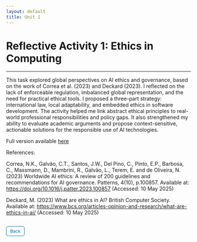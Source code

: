 ```yaml
---
layout: default
title: Unit 1
---
```


# Reflective Activity 1: Ethics in Computing

---

This task explored global perspectives on AI ethics and governance, based on the work of Correa et al. (2023) and Deckard (2023). I reflected on the lack of enforceable regulation, imbalanced global representation, and the need for practical ethical tools. I proposed a three-part strategy: international law, local adaptability, and embedded ethics in software development. The activity helped me link abstract ethical principles to real-world professional responsibilities and policy gaps. It also strengthened my ability to evaluate academic arguments and propose context-sensitive, actionable solutions for the responsible use of AI technologies.

Full version available <a href="pdf/Reflective activity 1.pdf" target="_blank" rel="noopener noreferrer">here</a>


References:

Correa, N.K., Galvão, C.T., Santos, J.W., Del Pino, C., Pinto, E.P., Barbosa, C., Massmann, D., Mambrini, R., Galvão, L., Terem, E. and de Oliveira, N. (2023) Worldwide AI ethics: A review of 200 guidelines and recommendations for AI governance. Patterns, 4(10), p.100857. Available at: https://doi.org/10.1016/j.patter.2023.100857 (Accessed: 10 May 2025)

Deckard, M. (2023) What are ethics in AI? British Computer Society. Available at: https://www.bcs.org/articles-opinion-and-research/what-are-ethics-in-ai/ (Accessed: 10 May 2025)


<style>
  .back-button {
    display: inline-block;
    background-color: white;
    color: #006699;
    text-decoration: none;
    padding: 5px 10px; /* Reduced padding for a smaller button */
    font-size: 12px; /* Smaller font size */
    border: 1px solid #006699; /* Thinner border */
    border-radius: 5px;
    cursor: pointer;
    transition: background-color 0.3s, color 0.3s;
    margin: 15px 0; /* Adds space above and below the button */
  }
  .back-button:hover {
    background-color: #006699;
    color: white;
 }
</style>

<div class="button-container">
  <a href="https://dzervenes.github.io/research-methods/" class="back-button">Back</a>
</div>
